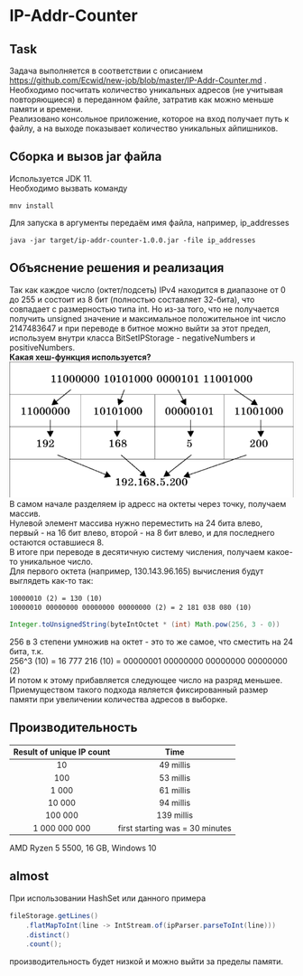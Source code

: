 # IP-Addr-Counter

## Task
Задача выполняется в соответствии с описанием https://github.com/Ecwid/new-job/blob/master/IP-Addr-Counter.md .  
Необходимо посчитать количество уникальных адресов (не учитывая повторяющиеся) в переданном файле, затратив как можно меньше памяти и времени.  
Реализовано консольное приложение, которое на вход получает путь к файлу, а на выходе показывает количество уникальных айпишников.  

## Сборка и вызов jar файла
Используется JDK 11.  
Необходимо вызвать команду  
```
mnv install
```
Для запуска в аргументы передаём имя файла, например, ip_addresses
```
java -jar target/ip-addr-counter-1.0.0.jar -file ip_addresses
```

## Объяснение решения и реализация  
Так как каждое число (октет/подсеть) IPv4 находится в диапазоне от 0 до 255 
и состоит из 8 бит (полностью составляет 32-бита),
что совпадает с размерностью типа int. Но из-за того, что 
не получается получить unsigned значение и максимальное положительное int 
число 2147483647 и при переводе в битное можно выйти за этот предел, 
используем внутри класса BitSetIPStorage - negativeNumbers и positiveNumbers.  
**Какая хеш-функция используется?**  
![ip](doc/ip.png)
В самом начале разделяем ip адресс на октеты через точку, получаем массив.  
Нулевой элемент массива нужно переместить на 24 бита влево, первый - на 16 бит влево,
второй - на 8 бит влево, и для последнего остаются оставшиеся 8.  
В итоге при переводе в десятичную систему числения, получаем какое-то уникальное число.  
Для первого октета (например, 130.143.96.165) вычисления будут выглядеть как-то так:
```
10000010 (2) = 130 (10)
10000010 00000000 00000000 00000000 (2) = 2 181 038 080 (10)
```
```java
Integer.toUnsignedString(byteIntOctet * (int) Math.pow(256, 3 - 0))
```
256 в 3 степени умножив на октет - это то же самое, что сместить на 24 бита, т.к.  
256^3 (10) = 16 777 216 (10) = 00000001 00000000 00000000 00000000 (2)  
И потом к этому прибавляется следующее число на разряд меньшее.
Приемуществом такого подхода является фиксированный размер памяти при увеличении количества адресов в выборке.

## Производительность  
| Result of unique IP count |               Time               |
|:-------------------------:|:--------------------------------:|
|            10             |            49 millis             |
|            100            |            53 millis             |
|           1 000           |            61 millis             |
|          10 000           |            94 millis             |
|          100 000          |            139 millis            |
|       1 000 000 000       | first starting was  = 30 minutes |

AMD Ryzen 5 5500, 16 GB, Windows 10

## almost
При использовании HashSet или данного примера
```java
fileStorage.getLines()
    .flatMapToInt(line -> IntStream.of(ipParser.parseToInt(line)))
    .distinct()
    .count();
```
производительность будет низкой и можно выйти за пределы памяти.